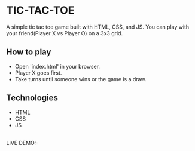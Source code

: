 # TIC-TAC-TOE
A simple tic tac toe game built with HTML, CSS, and JS.
You can play with your friend(Player X vs Player O) on a 3x3 grid.
## How to play
- Open 'index.html' in your browser.
- Player X goes first.
- Take turns until someone wins or the game is a draw.
## Technologies
- HTML
- CSS
- JS
<br>
LIVE DEMO:-
